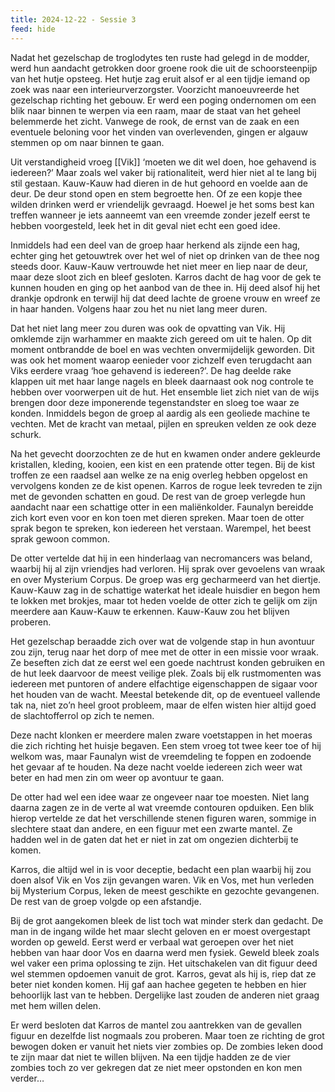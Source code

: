 ```yaml
---
title: 2024-12-22 - Sessie 3
feed: hide
---
```


Nadat het gezelschap de troglodytes ten ruste had gelegd in de modder, werd hun aandacht getrokken door groene rook die uit de schoorsteenpijp van het hutje opsteeg. Het hutje zag eruit alsof er al een tijdje iemand op zoek was naar een interieurverzorgster. Voorzicht manoeuvreerde het gezelschap richting het gebouw. Er werd een poging ondernomen om een blik naar binnen te werpen via een raam, maar de staat van het geheel belemmerde het zicht. Vanwege de rook, de ernst van de zaak en een eventuele beloning voor het vinden van overlevenden, gingen er algauw stemmen op om naar binnen te gaan.

Uit verstandigheid vroeg [[Vik]] ‘moeten we dit wel doen, hoe gehavend is iedereen?’ Maar zoals wel vaker bij rationaliteit, werd hier niet al te lang bij stil gestaan. Kauw-Kauw had dieren in de hut gehoord en voelde aan de deur. De deur stond open en stem begroette hen. Of ze een kopje thee wilden drinken werd er vriendelijk gevraagd. Hoewel je het soms best kan treffen wanneer je iets aanneemt van een vreemde zonder jezelf eerst te hebben voorgesteld, leek het in dit geval niet echt een goed idee.

Inmiddels had een deel van de groep haar herkend als zijnde een hag, echter ging het getouwtrek over het wel of niet op drinken van de thee nog steeds door. Kauw-Kauw vertrouwde het niet meer en liep naar de deur, maar deze sloot zich en bleef gesloten. Karros dacht de hag voor de gek te kunnen houden en ging op het aanbod van de thee in. Hij deed alsof hij het drankje opdronk en terwijl hij dat deed lachte de groene vrouw en wreef ze in haar handen. Volgens haar zou het nu niet lang meer duren.

Dat het niet lang meer zou duren was ook de opvatting van Vik. Hij omklemde zijn warhammer en maakte zich gereed om uit te halen. Op dit moment ontbrandde de boel en was vechten onvermijdelijk geworden. Dit was ook het moment waarop eenieder voor zichzelf even terugdacht aan Viks eerdere vraag ‘hoe gehavend is iedereen?’. De hag deelde rake klappen uit met haar lange nagels en bleek daarnaast ook nog controle te hebben over voorwerpen uit de hut. Het ensemble liet zich niet van de wijs brengen door deze imponerende tegenstandster en sloeg toe waar ze konden. Inmiddels begon de groep al aardig als een geoliede machine te vechten. Met de kracht van metaal, pijlen en spreuken velden ze ook deze schurk.

Na het gevecht doorzochten ze de hut en kwamen onder andere gekleurde kristallen, kleding, kooien, een kist en een pratende otter tegen. Bij de kist troffen ze een raadsel aan welke ze na enig overleg hebben opgelost en vervolgens konden ze de kist openen. Karros de rogue leek tevreden te zijn met de gevonden schatten en goud. De rest van de groep verlegde hun aandacht naar een schattige otter in een maliënkolder. Faunalyn bereidde zich kort even voor en kon toen met dieren spreken. Maar toen de otter sprak begon te spreken, kon iedereen het verstaan. Warempel, het beest sprak gewoon common.

De otter vertelde dat hij in een hinderlaag van necromancers was beland, waarbij hij al zijn vriendjes had verloren. Hij sprak over gevoelens van wraak en over Mysterium Corpus. De groep was erg gecharmeerd van het diertje. Kauw-Kauw zag in de schattige waterkat het ideale huisdier en begon hem te lokken met brokjes, maar tot heden voelde de otter zich te gelijk om zijn meerdere aan Kauw-Kauw te erkennen. Kauw-Kauw zou het blijven proberen.

Het gezelschap beraadde zich over wat de volgende stap in hun avontuur zou zijn, terug naar het dorp of mee met de otter in een missie voor wraak. Ze beseften zich dat ze eerst wel een goede nachtrust konden gebruiken en de hut leek daarvoor de meest veilige plek. Zoals bij elk rustmomenten was iedereen met puntoren of andere elfachtige eigenschappen de sigaar voor het houden van de wacht. Meestal betekende dit, op de eventueel vallende tak na, niet zo’n heel groot probleem, maar de elfen wisten hier altijd goed de slachtofferrol op zich te nemen. 

Deze nacht klonken er meerdere malen zware voetstappen in het moeras die zich richting het huisje begaven. Een stem vroeg tot twee keer toe of hij welkom was, maar Faunalyn wist de vreemdeling te foppen en zodoende het gevaar af te houden. Na deze nacht voelde iedereen zich weer wat beter en had men zin om weer op avontuur te gaan.

De otter had wel een idee waar ze ongeveer naar toe moesten. Niet lang daarna zagen ze in de verte al wat vreemde contouren opduiken. Een blik hierop vertelde ze dat het verschillende stenen figuren waren, sommige in slechtere staat dan andere, en een figuur met een zwarte mantel. Ze hadden wel in de gaten dat het er niet in zat om ongezien dichterbij te komen.

Karros, die altijd wel in is voor deceptie, bedacht een plan waarbij hij zou doen alsof Vik en Vos zijn gevangen waren. Vik en Vos, met hun verleden bij Mysterium Corpus, leken de meest geschikte en gezochte gevangenen. De rest van de groep volgde op een afstandje. 

Bij de grot aangekomen bleek de list toch wat minder sterk dan gedacht. De man in de ingang wilde het maar slecht geloven en er moest overgestapt worden op geweld. Eerst werd er verbaal wat geroepen over het niet hebben van haar door Vos en daarna werd men fysiek. Geweld bleek zoals wel vaker een prima oplossing te zijn. Het uitschakelen van dit figuur deed wel stemmen opdoemen vanuit de grot. Karros, gevat als hij is, riep dat ze beter niet konden komen. Hij gaf aan hachee gegeten te hebben en hier behoorlijk last van te hebben. Dergelijke last zouden de anderen niet graag met hem willen delen.

Er werd besloten dat Karros de mantel zou aantrekken van de gevallen figuur en dezelfde list nogmaals zou proberen. Maar toen ze richting de grot bewogen doken er vanuit het niets vier zombies op. De zombies leken dood te zijn maar dat niet te willen blijven. Na een tijdje hadden ze de vier zombies toch zo ver gekregen dat ze niet meer opstonden en kon men verder…

